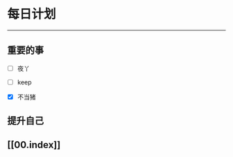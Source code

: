 
# 每日计划
---
## 重要的事

- [ ]    夜丫
- [ ]   keep
- [x]  不当猪



## 提升自己

  



## [[00.index]]










